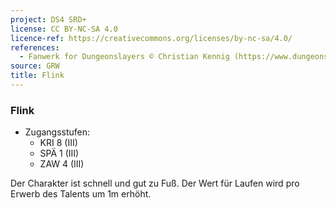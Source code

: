 ```yaml
---
project: DS4 SRD+
license: CC BY-NC-SA 4.0
licence-ref: https://creativecommons.org/licenses/by-nc-sa/4.0/
references: 
  - Fanwerk for Dungeonslayers © Christian Kennig (https://www.dungeonslayers.net/)
source: GRW
title: Flink
---
```


### Flink

- Zugangsstufen:
  - KRI 8 (III)
  - SPÄ 1 (III)
  - ZAW 4 (III)

Der Charakter ist schnell und gut zu Fuß. Der Wert für Laufen wird pro Erwerb des Talents um 1m erhöht.

